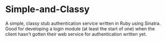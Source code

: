 Simple-and-Classy
=================

A simple, classy stub authentication service written in Ruby using Sinatra. Good for developing a login module (at least the start of one) when the client hasn't gotten their web service for authentication written yet.
